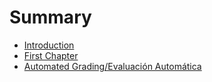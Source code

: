 # Summary

* [Introduction](README.md)
* [First Chapter](chapter1.md)
* [Automated Grading/Evaluación Automática](automated-gradingevaluacion-automatica.md)

